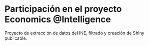 # Participación en el proyecto Economics @Intelligence

Proyecto de extracción de datos del INE, filtrado y creación de Shiny publicable.
